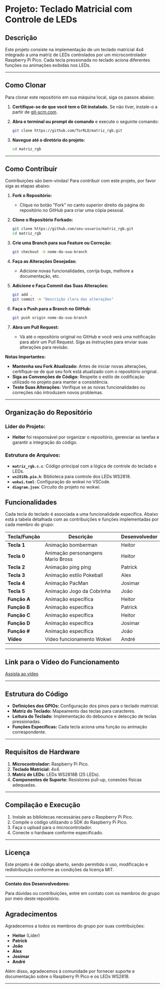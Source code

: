 # Projeto: Teclado Matricial com Controle de LEDs

## Descrição

Este projeto consiste na implementação de um teclado matricial 4x4 integrado a uma matriz de LEDs controlados por um microcontrolador Raspberry Pi Pico. Cada tecla pressionada no teclado aciona diferentes funções ou animações exibidas nos LEDs.

---

## Como Clonar

Para clonar este repositório em sua máquina local, siga os passos abaixo:

1. **Certifique-se de que você tem o Git instalado.** Se não tiver, instale-o a partir de [git-scm.com](https://git-scm.com/).

2. **Abra o terminal ou prompt de comando** e execute o seguinte comando:

    ```bash
    git clone https://github.com/TorRLD/matriz_rgb.git
    ```

3. **Navegue até o diretório do projeto:**

    ```bash
    cd matriz_rgb
    ```

---

## Como Contribuir

Contribuições são bem-vindas! Para contribuir com este projeto, por favor siga as etapas abaixo:

1. **Fork o Repositório:**
   - Clique no botão "Fork" no canto superior direito da página do repositório no GitHub para criar uma cópia pessoal.

2. **Clone o Repositório Forkado:**

    ```bash
    git clone https://github.com/seu-usuario/matriz_rgb.git
    cd matriz_rgb
    ```

3. **Crie uma Branch para sua Feature ou Correção:**

    ```bash
    git checkout -b nome-da-sua-branch
    ```

4. **Faça as Alterações Desejadas:**
   - Adicione novas funcionalidades, corrija bugs, melhore a documentação, etc.

5. **Adicione e Faça Commit das Suas Alterações:**

    ```bash
    git add .
    git commit -m "Descrição clara das alterações"
    ```

6. **Faça o Push para a Branch no GitHub:**

    ```bash
    git push origin nome-da-sua-branch
    ```

7. **Abra um Pull Request:**
   - Vá até o repositório original no GitHub e você verá uma notificação para abrir um Pull Request. Siga as instruções para enviar suas alterações para revisão.

**Notas Importantes:**
- **Mantenha seu Fork Atualizado:** Antes de iniciar novas alterações, certifique-se de que seu fork está atualizado com o repositório original.
- **Siga as Convenções de Código:** Respeite o estilo de codificação utilizado no projeto para manter a consistência.
- **Teste Suas Alterações:** Verifique se as novas funcionalidades ou correções não introduzem novos problemas.

---

## Organização do Repositório

### Líder do Projeto:
- **Heitor** foi responsável por organizar o repositório, gerenciar as tarefas e garantir a integração do código.

### Estrutura de Arquivos:
- **`matriz_rgb.c.c`**: Código principal com a lógica de controle do teclado e LEDs.
- **`ws2818b.pio.h`**: Biblioteca para controle dos LEDs WS2818.
- **`wokwi.toml`**: Configuração do wokwi no VSCode.
- **`diagram.json`**: Circuito do projeto no wokwi.

## Funcionalidades

Cada tecla do teclado é associada a uma funcionalidade específica. Abaixo está a tabela detalhada com as contribuições e funções implementadas por cada membro do grupo:

| **Tecla/Função** | **Descrição**                      | **Desenvolvedor** |
|-------------------|------------------------------------|-------------------|
| **Tecla 1**       | Animação bomberman                | Heitor            |
| **Tecla 0**       | Animação personangens Mario Bross | Heitor            |
| **Tecla 2**       | Animação ping ping                | Patrick           |
| **Tecla 3**       | Animação estilo Pokeball          | Alex              |
| **Tecla 4**       | Animação PacMan                   | Josimar           |
| **Tecla 5**       | Animação Jogo da Cobrinha         | João              |
| **Função A**      | Animação específica               | Heitor            |
| **Função B**      | Animação específica               | Patrick           |
| **Função C**      | Animação específica               | Heitor            |
| **Função D**      | Animação específica               | Josimar           |
| **Função #**      | Animação específica               | João              |
| **Vídeo**         | Vídeo funcionamento Wokwi         | André             |

---

## Link para o Vídeo do Funcionamento

[Assista ao vídeo](URL_DO_VIDEO) <!-- Substitua com o link real do vídeo -->

---

## Estrutura do Código

- **Definições dos GPIOs:** Configuração dos pinos para o teclado matricial.
- **Matriz do Teclado:** Mapeamento das teclas para caracteres.
- **Leitura do Teclado:** Implementação do debounce e detecção de teclas pressionadas.
- **Funções Específicas:** Cada tecla aciona uma função ou animação correspondente.

---

## Requisitos de Hardware

1. **Microcontrolador:** Raspberry Pi Pico.
2. **Teclado Matricial:** 4x4.
3. **Matriz de LEDs:** LEDs WS2818B (25 LEDs).
4. **Componentes de Suporte:** Resistores pull-up, conexões físicas adequadas.

---

## Compilação e Execução

1. Instale as bibliotecas necessárias para o Raspberry Pi Pico.
2. Compile o código utilizando o SDK do Raspberry Pi Pico.
3. Faça o upload para o microcontrolador.
4. Conecte o hardware conforme especificado.

---

## Licença

Este projeto é de código aberto, sendo permitido o uso, modificação e redistribuição conforme as condições da licença MIT.

---

**Contato dos Desenvolvedores:**

Para dúvidas ou contribuições, entre em contato com os membros do grupo por meio deste repositório.

## Agradecimentos

Agradecemos a todos os membros do grupo por suas contribuições:

- **Heitor** (Líder)
- **Patrick**
- **João**
- **Alex**
- **Josimar**
- **André**

Além disso, agradecemos à comunidade por fornecer suporte e documentação sobre o Raspberry Pi Pico e os LEDs WS2818.

---
